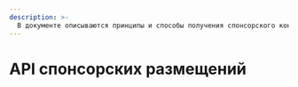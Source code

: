 ```yaml
---
description: >-
  В документе описываются принципы и способы получения спонсорского контента.
---
```


# API спонсорских размещений

